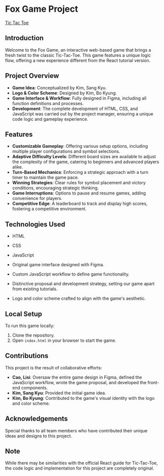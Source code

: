 # Fox Game Project
[Tic Tac Toe](https://lisicao.github.io/Tic-Tac-Toe/)
## Introduction
Welcome to the Fox Game, an interactive web-based game that brings a fresh twist to the classic Tic-Tac-Toe. This game features a unique logic flow, offering a new experience different from the React tutorial version.

## Project Overview
- **Game Idea**: Conceptualized by Kim, Sang Kyu.
- **Logo & Color Scheme**: Designed by Kim, Bo Kyung.
- **Game Interface & Workflow**: Fully designed in Figma, including all function definitions and processes.
- **Development**: The complete development of HTML, CSS, and JavaScript was carried out by the project manager, ensuring a unique code logic and gameplay experience.

## Features
- **Customizable Gameplay**: Offering various setup options, including multiple player configurations and symbol selections.
- **Adaptive Difficulty Levels**: Different board sizes are available to adjust the complexity of the game, catering to beginners and advanced players alike.
- **Turn-Based Mechanics**: Enforcing a strategic approach with a turn timer to maintain the game pace.
- **Winning Strategies**: Clear rules for symbol placement and victory conditions, encouraging strategic thinking.
- **Game Interruptions**: Options to pause and resume games, adding convenience for players.
- **Competitive Edge**: A leaderboard to track and display high scores, fostering a competitive environment.

## Technologies Used
- HTML
- CSS
- JavaScript

- Original game interface designed with Figma.
- Custom JavaScript workflow to define game functionality.
- Distinctive proposal and development strategy, setting our game apart from existing tutorials.
- Logo and color scheme crafted to align with the game's aesthetic.

## Local Setup
To run this game locally:
1. Clone the repository.
2. Open `index.html` in your browser to start the game.

## Contributions
This project is the result of collaborative efforts:
- **Cao, Lisi**: Oversaw the entire game design in Figma, defined the JavaScript workflow, wrote the game proposal, and developed the front-end components.
- **Kim, Sang Kyu**: Provided the initial game idea.
- **Kim, Bo Kyung**: Contributed to the game's visual identity with the logo and color scheme.

## Acknowledgements
Special thanks to all team members who have contributed their unique ideas and designs to this project.

## Note
While there may be similarities with the official React guide for Tic-Tac-Toe, the code logic and implementation for this project are completely original.

